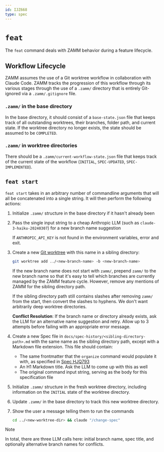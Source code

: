 ```yaml
---
id: IJZ668
type: spec
---
```


# `feat`

The `feat` command deals with ZAMM behavior during a feature lifecycle.

## Workflow Lifecycle

ZAMM assumes the use of a Git worktree workflow in collaboration with Claude Code. ZAMM tracks the progression of this workflow through its various stages through the use of a `.zamm/` directory that is entirely Git-ignored via a `.zamm/.gitignore` file.

### `.zamm/` in the base directory

In the base directory, it should consist of a `base-state.json` file that keeps track of all outstanding worktrees, their branches, folder path, and current state. If the worktree directory no longer exists, the state should be assumed to be `COMPLETED`.

### `.zamm/` in worktree directories

There should be a `.zamm/current-workflow-state.json` file that keeps track of the current state of the workflow (`INITIAL`, `SPEC-UPDATED`, `SPEC-IMPLEMENTED`).

## `feat start`

`feat start` takes in an arbitrary number of commandline arguments that will all be concatenated into a single string. It will then perform the following actions:

1. Initialize `.zamm/` structure in the base directory if it hasn't already been
2. Pass the single input string to a cheap Anthropic LLM (such as `claude-3-haiku-20240307`) for a new branch name suggestion

   If `ANTHROPIC_API_KEY` is not found in the environment variables, error and exit.

3. Create a new [Git worktree](https://git-scm.com/docs/git-worktree) with this name in a sibling directory:

   ```bash
   git worktree add ../<new-branch-name> -b <new-branch-name>
   ```

   If the new branch name does not start with `zamm/`, prepend `zamm/` to the new branch name so that it's easy to tell which branches are currently managed by the ZAMM feature cycle. However, remove any mentions of ZAMM for the sibling directory path.

   If the sibling directory path still contains slashes after removing `zamm/` from the start, then convert the slashes to hyphens. We don't want arbitrarily deep worktree directories.

   **Conflict Resolution**: If the branch name or directory already exists, ask the LLM for an alternative name suggestion and retry. Allow up to 3 attempts before failing with an appropriate error message.

4. Create a new Spec file in `docs/spec-history/<sibling-directory-path>.md` with the same name as the sibling directory path, except with a Markdown file extension. This file should contain:
   - The same frontmatter that the `organize` command would populate it with, as specified in [Spec HJQ793](/llm-autostart/docs/specs/cli/organize/README.md)
   - An H1 Markdown title. Ask the LLM to come up with this as well
   - The original command input string, serving as the body for this specification file
5. Initialize `.zamm/` structure in the fresh worktree directory, including information on the `INITIAL` state of the worktree directory.
6. Update `.zamm/` in the base directory to track this new worktree directory.
7. Show the user a message telling them to run the commands

   ```bash
   cd ../<new-worktree-dir> && claude "/change-spec"
   ```

> [!NOTE]
> In total, there are three LLM calls here: initial branch name, spec title, and optionally alternative branch names for conflicts.
